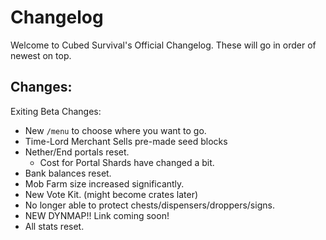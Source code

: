 # Changelog

Welcome to Cubed Survival's Official Changelog. These will go in order of newest on top. 

Changes:
- 

Exiting Beta Changes:
- New `/menu` to choose where you want to go.
- Time-Lord Merchant Sells pre-made seed blocks
- Nether/End portals reset.
  - Cost for Portal Shards have changed a bit. 
- Bank balances reset.
- Mob Farm size increased significantly. 
- New Vote Kit. (might become crates later)
- No longer able to protect chests/dispensers/droppers/signs.
- NEW DYNMAP!! Link coming soon!
- All stats reset.
